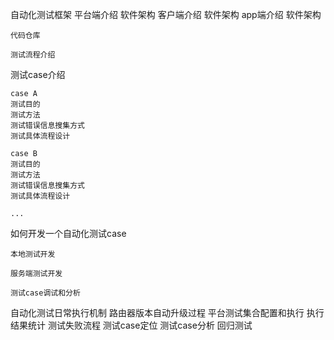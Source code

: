 自动化测试框架
    平台端介绍
        软件架构
    客户端介绍
        软件架构
    app端介绍
        软件架构

    代码仓库

    测试流程介绍

测试case介绍

    case A
    测试目的
    测试方法
    测试错误信息搜集方式
    测试具体流程设计

    case B
    测试目的
    测试方法
    测试错误信息搜集方式
    测试具体流程设计

    ...

如何开发一个自动化测试case

    本地测试开发

    服务端测试开发

    测试case调试和分析


自动化测试日常执行机制
    路由器版本自动升级过程
    平台测试集合配置和执行
    执行结果统计
    测试失败流程
        测试case定位
        测试case分析
        回归测试
